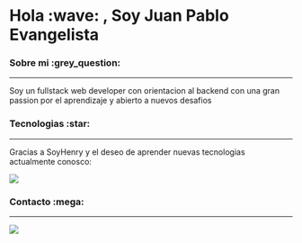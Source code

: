 <h1> Hola :wave:   , Soy Juan Pablo Evangelista</h1>




<h3>Sobre mi :grey_question: </h3>
<hr/>
Soy un fullstack web developer con orientacion al backend con una gran passion por el aprendizaje y abierto a nuevos desafios

<h3>Tecnologias :star:</h3>
<hr/>
<p>Gracias a SoyHenry y el deseo de aprender nuevas tecnologias actualmente conosco:</p>


<p>
<img src="https://skillicons.dev/icons?i=js,html,css,vscode,react,redux,git,express,postgres,nodejs,nextjs,mongodb,prisma"/>
</p>


<h3>Contacto :mega:</h3>
<hr/>
<a href="https://www.linkedin.com/in/juan-pablo-evangelista-240247163/">
    <img src="https://skillicons.dev/icons?i=linkedin" />
 </a>



<!--
**juanpabloev/juanpabloev** is a ✨ _special_ ✨ repository because its `README.md` (this file) appears on your GitHub profile.

Here are some ideas to get you started:

- 🔭 I’m currently working on ...
- 🌱 I’m currently learning ...
- 👯 I’m looking to collaborate on ...
- 🤔 I’m looking for help with ...
- 💬 Ask me about ...
- 📫 How to reach me: ...
- 😄 Pronouns: ...
- ⚡ Fun fact: ...
-->

